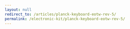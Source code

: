 ```yaml
---
layout: null
redirect_to: /articles/planck-keyboard-eotw-rev-5/
permalink: /electronic-kit/planck-keyboard-eotw-rev-5/
---
```

